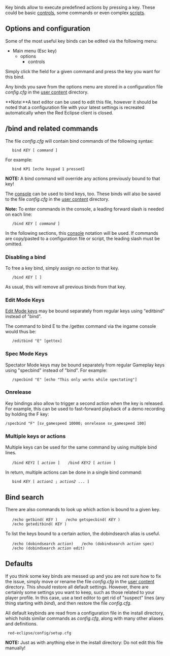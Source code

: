 Key binds allow to execute predefined actions by pressing a key. These could be basic [controls](Guide#Controls "wikilink"), some commands or even complex [scripts](cubeScript "wikilink").

## Options and configuration

Some of the most useful key binds can be edited via the following menu:

-   Main menu (Esc key)
    -   options
        -   controls

Simply click the field for a given command and press the key you want for this bind.

Any binds you save from the options menu are stored in a configuration file *config.cfg* in the [user content](Game_Settings#User_Content "wikilink") directory.

**Note:**A text editor can be used to edit this file, however it should be noted that a configuration file with your latest settings is recreated automatically when the Red Eclipse client is closed.

## /bind and related commands

The file *config.cfg* will contain bind commands of the following syntax:

`   bind `*`KEY`*` [ `*`command`*` ]`

For example:

`   bind KP1 [echo keypad 1 pressed]`

**NOTE:** A bind command will override any actions previously bound to that key!

The [console](console "wikilink") can be used to bind keys, too. These binds will also be saved to the file *config.cfg* in the [user content](Game_Settings#User_Content "wikilink") directory.

**Note:** To enter commands in the console, a leading forward slash is needed on each line:

`   /bind `*`KEY`*` [ `*`command`*` ]`

In the following sections, this [console](console "wikilink") notation will be used. If commands are copy/pasted to a configuration file or script, the leading slash must be omitted.

### Disabling a bind

To free a key bind, simply assign *no action* to that key.

`   /bind `*`KEY`*` [ ]`

As usual, this will remove all previous binds from that key.

### Edit Mode Keys

[Edit Mode keys](Editing_Controls "wikilink") may be bound separately from regular keys using "editbind" instead of "bind".

The command to bind E to the /gettex command via the ingame console would thus be:

`   /editbind "E" [gettex]`

### Spec Mode Keys

Spectator Mode keys may be bound separately from regular Gameplay keys using "specbind" instead of "bind". For example:

`   /specbind "E" [echo "This only works while spectating"]`

### Onrelease

Key bindings also allow to trigger a second action when the key is released. For example, this can be used to fast-forward playback of a demo recording by holding the F key:

`/specbind "F" [sv_gamespeed 10000; onrelease sv_gamespeed 100]`

### Multiple keys or actions

Multiple keys can be used for the same command by using multiple bind lines.

`   /bind `*`KEY1`*` [ `*`action`*` ]`
`   /bind `*`KEY2`*` [ `*`action`*` ]`

In return, multiple actions can be done in a single bind command:

`   bind `*`KEY`*` [ `*`action1`*` ; `*`action2`*` ... ]`

## Bind search

There are also commands to look up which action is bound to a given key.

`   /echo getbind( `*`KEY`*` )`
`   /echo getspecbind( `*`KEY`*` )`
`   /echo geteditbind( `*`KEY`*` )`

To list the keys bound to a certain action, the dobindsearch alias is useful.

`   /echo (dobindsearch `*`action`*`)`
`   /echo (dobindsearch `*`action`*` spec)`
`   /echo (dobindsearch `*`action`*` edit) `

## Defaults

If you think some key binds are messed up and you are not sure how to fix the issue, simply move or rename the file *config.cfg* in the [user content](Game_Settings#User_Content "wikilink") directory. This should restore all default settings. However, there are certainly some settings you want to keep, such as those related to your player profile. In this case, use a text editor to get rid of "suspect" lines (any thing starting with *bind*), and then restore the file *config.cfg*.

All default keybinds are read from a configuration file in the install directory, which holds similar commands as *config.cfg*, along with many other aliases and definitions.

` red-eclipse/config/setup.cfg`

**NOTE:** Just as with anything else in the install directory: Do not edit this file manually!
